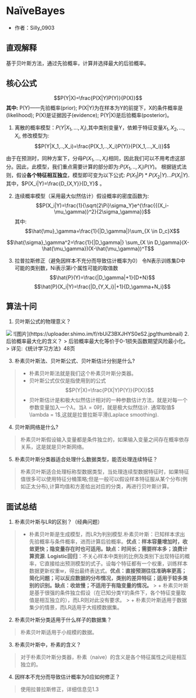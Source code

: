 # NaïveBayes

* 作者：Silly_0903
## 直观解释
基于贝叶斯方法，通过先验概率，计算并选择最大的后验概率。

## 核心公式
$$P(Y|X)=\frac{P(X|Y)P(Y)}{P(X)}$$
**其中:** P(Y)——先验概率(prior); P(X|Y)为在样本为Y的前提下，X的条件概率是(likelihood); P(X)是证据因子(evidence); P(Y|X)是后验概率(posterior)。

1. 离散的概率模型：$P(Y|X_1,…,X_i)$,其中类别变量Y，依赖于特征变量$X_1, X_2,…,X_i$, 修改模型为:
$$P(Y|X_1,..,X_i)=\frac{P(X_1,..,X_i)P(Y)}{P(X_1,...,X_i)}$$

由于在预测时，同种方案下，分母$P(X_1,…,X_i)$相同，因此我们可以不用考虑这部分。因此，此模型，我们重点需要计算的部分即为:$P(X_1,..,X_i)P(Y)$。
根据链式法则，假设**各个特征相互独立**，模型即可变为以下公式: $P(X_1|P)*P(X_2|Y)...P(X_i|Y)$.其中，$P(X_i|Y)=\frac{D_{X,Y}}{D_Y}$ 。

2. 连续概率模型（采用最大似然估计）假设概率的密度函数为:
$$P(X_i|Y)=\frac{1}{\sqrt{2\Pi}\sigma_Y}e^{\frac{{(X_i-\mu_\gamma)}^2}{2\sigma_\gamma}}$$
其中:
$$\hat{\mu}_\gamma=\frac{1}{|D_\gamma|}\sum_{X \in D_c}X$$

$$\hat{\sigma}_\gamma^2=\frac{1}{|D_\gamma|} \sum_{X \in D_\gamma}(X-\hat{\mu_\gamma})(X-\hat{\mu_\gamma})^T$$

3. 拉普拉斯修正（避免因样本不充分而导致估计概率为0）
令N表示训练集D中可能的类别数，Ni表示第i个属性可能的取值数
$$\hat{P}(Y)=\frac{|D_\gamma|+1}{D+N}$$
$$\hat{P}(X_i|Y)=\frac{|D_{Y,X_i}|+1}{D_\gamma+N_i}$$

## 算法十问
1. 贝叶斯公式的物理意义？
<img src="https://img-blog.csdnimg.cn/20181227111542762"/>
![图片](https://uploader.shimo.im/f/rbUiZ3BXJHYS0eS2.jpg!thumbnail)
2. 后验概率最大化的含义？
> 后验概率最大化等价于0-1损失函数期望风险最小化。 
> 详见:《统计学习方法》48页

3. 朴素贝叶斯法、贝叶斯公式、贝叶斯估计分别是什么?
> + 朴素贝叶斯法就是我们这个朴素贝叶斯分类器。
> + 贝叶斯公式仅仅是指使用到的公式
> $$P(Y|X)=\frac{P(X|Y)P(Y)}{P(X)}$$
> + 贝叶斯估计是和极大似然估计相对的一种参数估计方法，就是对每一个参数变量加入一个$\lambda$。当$\lambda = 0$时，就是极大似然估计. 通常取值$ \lambda = 1$,这就是拉普拉斯平滑(Laplace smoothing). 
4. 贝叶斯网络是什么?
> 朴素贝叶斯假设输入变量都是条件独立的，如果输入变量之间存在概率依存关系，这是就是贝叶斯网络。

5. 朴素贝叶斯分类器适合处理什么数据类型，能否处理连续特征？
> 朴素贝叶斯适合处理标称型数据类型，当处理连续型数据特征时，如果特征值很多可以使用特征分桶策略;但是一般可以假设样本特征服从某个分布(例如正太分布),计算均值和方差给出对应的分类，再进行贝叶斯计算。

## 面试总结
1. 朴素贝叶斯与LR的区别？（经典问题）
> + 朴素贝叶斯是生成模型，而LR为判别模型.朴素贝叶斯：已知样本求出先验概率与条件概率，进而计算后验概率。**优点：样本容量增加时，收敛更快；隐变量存在时也可适用。缺点：时间长；需要样本多；浪费计算资源**.     **Logistic回归**：不关心样本中类别的比例及类别下出现特征的概率，它直接给出预测模型的式子。设每个特征都有一个权重，训练样本数据更新权重w，得出最终表达式。**优点：直接预测往往准确率更高；简化问题；可以反应数据的分布情况，类别的差异特征；适用于较多类别的识别。缺点：收敛慢；不适用于有隐变量的情况。**    > + 朴素贝叶斯是基于很强的条件独立假设（在已知分类Y的条件下，各个特征变量取值是相互独立的），而LR则对此没有要求。    > + 朴素贝叶斯适用于数据集少的情景，而LR适用于大规模数据集。

2. 朴素贝叶斯分类适用于什么样子的数据集？
> 朴素贝叶斯适用于小规模的数据。

3. 朴素贝叶斯中，朴素的含义？
> 对于朴素贝叶斯分类器，朴素（naive）的含义是各个特征属性之间是相互独立的。

4. 因样本不充分而导致估计概率为0应如何修正？
> 使用拉普拉斯修正，详细信息见1.3

